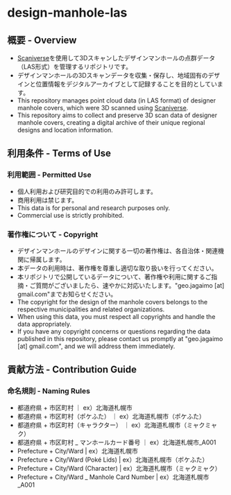 # design-manhole-las


## 概要 - Overview

- [Scaniverse](https://scaniverse.com)を使用して3Dスキャンしたデザインマンホールの点群データ（LAS形式）を管理するリポジトリです。
- デザインマンホールの3Dスキャンデータを収集・保存し、地域固有のデザインと位置情報をデジタルアーカイブとして記録することを目的としています。
- This repository manages point cloud data (in LAS format) of designer manhole covers, which were 3D scanned using [Scaniverse](https://scaniverse.com).
- This repository aims to collect and preserve 3D scan data of designer manhole covers, creating a digital archive of their unique regional designs and location information.


## 利用条件 - Terms of Use

### 利用範囲 - Permitted Use

- 個人利用および研究目的での利用のみ許可します。
- 商用利用は禁じます。
- This data is for personal and research purposes only.
- Commercial use is strictly prohibited.

### 著作権について - Copyright

- デザインマンホールのデザインに関する一切の著作権は、各自治体・関連機関に帰属します。
- 本データの利用時は、著作権を尊重し適切な取り扱いを行ってください。
- 本リポジトリで公開しているデータについて、著作権や利用に関するご指摘・ご質問がございましたら、速やかに対応いたします。"geo.jagaimo [at] gmail.com"までお知らせください。
- The copyright for the design of the manhole covers belongs to the respective municipalities and related organizations.
- When using this data, you must respect all copyrights and handle the data appropriately.
- If you have any copyright concerns or questions regarding the data published in this repository, please contact us promptly at "geo.jagaimo [at] gmail.com", and we will address them immediately.


## 貢献方法 - Contribution Guide

### 命名規則 - Naming Rules

- 都道府県 + 市区町村 ｜ ex）北海道札幌市
- 都道府県 + 市区町村（ポケふた） ｜ ex）北海道札幌市（ポケふた）
- 都道府県 + 市区町村（キャラクター） ｜ ex）北海道札幌市（ミャクミャク）
- 都道府県 + 市区町村 _ マンホールカード番号 ｜ ex）北海道札幌市_A001
- Prefecture + City/Ward | ex）北海道札幌市
- Prefecture + City/Ward (Poké Lids) | ex）北海道札幌市（ポケふた）
- Prefecture + City/Ward (Character) | ex）北海道札幌市（ミャクミャク）
- Prefecture + City/Ward _ Manhole Card Number | ex）北海道札幌市_A001